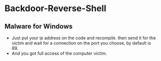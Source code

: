 # Backdoor-Reverse-Shell

## Malware for Windows
* Just put your ip address on the code and recompile. then send it for the victim and wait for a connection on the port you choose, by default is 89.
* And you got full access of the computer victim.
